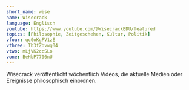 ```yaml
---
short_name: wise
name: Wisecrack
language: Englisch
youtube: https://www.youtube.com/@WisecrackEDU/featured 
topics: [Philosophie, Zeitgeschehen, Kultur, Politik]
vfour: qc0oKgFV1zE
vthree: Th3fZbvwg04
vtwo: mLjVK2ccSLo
vone: BeHbP7706nU
---
```

Wisecrack veröffentlicht wöchentlich Videos, die aktuelle Medien oder Ereignisse philosophisch einordnen.
